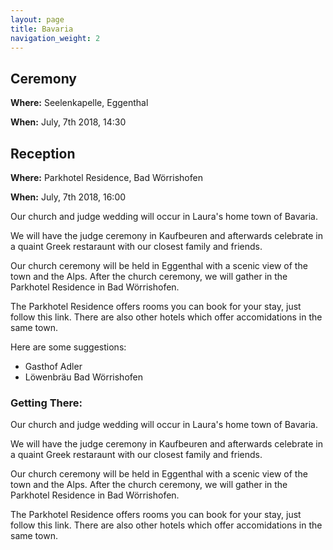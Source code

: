 ```yaml
---
layout: page
title: Bavaria
navigation_weight: 2
---
```


## Ceremony ##
**Where:** Seelenkapelle, Eggenthal

**When:** July, 7th 2018, 14:30

## Reception ##
**Where:** Parkhotel Residence, Bad Wörrishofen

**When:** July, 7th 2018, 16:00

Our church and judge wedding will occur in Laura's home town of Bavaria.

We will have the judge ceremony in Kaufbeuren and afterwards celebrate in a quaint Greek restaraunt with our closest family and friends.

Our church ceremony will be held in Eggenthal with a scenic view of the town and the Alps. After the church ceremony, we will gather in the Parkhotel Residence in Bad Wörrishofen.

The Parkhotel Residence offers rooms you can book for your stay, just follow this link. There are also other hotels which offer accomidations in the same town.

Here are some suggestions:
* Gasthof Adler
* Löwenbräu Bad Wörrishofen

### Getting There: ###

Our church and judge wedding will occur in Laura's home town of Bavaria.

We will have the judge ceremony in Kaufbeuren and afterwards celebrate in a quaint Greek restaraunt with our closest family and friends.

Our church ceremony will be held in Eggenthal with a scenic view of the town and the Alps. After the church ceremony, we will gather in the Parkhotel Residence in Bad Wörrishofen.

The Parkhotel Residence offers rooms you can book for your stay, just follow this link. There are also other hotels which offer accomidations in the same town.